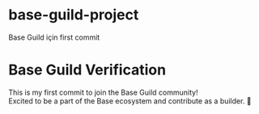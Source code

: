 # base-guild-project
Base Guild için first commit
# Base Guild Verification
This is my first commit to join the Base Guild community!  
Excited to be a part of the Base ecosystem and contribute as a builder. 🚀

